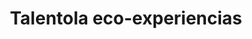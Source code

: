 ---
title: "Talentola eco-experiencias"
url: /hontanar/talentola-eco-experiencias/
shop: Reisebüro
---